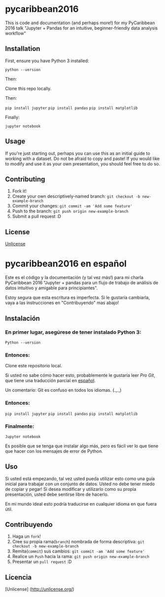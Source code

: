 # pycaribbean2016

This is code and documentation (and perhaps more!) for my PyCaribbean 2016 talk "Jupyter + Pandas for an intuitive, beginner-friendly data analysis workflow"

## Installation

First, ensure you have Python 3 installed:

`python --version`

Then:

Clone this repo locally.

Then:

`pip install jupyter`
`pip install pandas`
`pip install matplotlib`

Finally:

`jupyter notebook`

## Usage

If you're just starting out, perhaps you can use this as an initial guide to working with a dataset. Do not be afraid to copy and paste! If you would like to modify and use it as your own presentation, you should feel free to do so.

## Contributing

1. Fork it!
2. Create your own descriptively-named branch: `git checkout -b new-example-branch`
3. Commit your changes: `git commit -am 'Add some feature'`
4. Push to the branch: `git push origin new-example-branch`
5. Submit a pull request :D

## License

[Unlicense](http://unlicense.org/)

# pycaribbean2016 en español

Este es el código y la documentación (y tal vez más!) para mi charla PyCaribbean 2016 "Jupyter + pandas para un flujo de trabajo de análisis de datos intuitivo y amigable para principiantes".

Estoy segura que esta escritura es imperfecta. Si le gustaría cambiarla, vaya a las instrucciones en "Contribuyendo" mas abajo!

## Instalación

### En primer lugar, asegúrese de tener instalado Python 3:

`Python --version`

### Entonces:

Clone este repositorio local.

Si usted no sabe cómo hacer esto, probablemente le gustaría leer _Pro Git_, que tiene una traducción parcial en [español](https://git-scm.com/book/es/v1). 

Un comentario: Git es confuso en todos los idiomas. (._.,)

### Entonces:

`pip install jupyter`
`pip install pandas`
`pip install matplotlib`

### Finalmente:

`Jupyter notebook`

Es posible que se tenga que instalar algo más, pero es fácil ver lo que tiene que hacer con los mensajes de error de Python.

## Uso

Si usted está empezando, tal vez usted pueda utilizar esto como una guía inicial para trabajar con un conjunto de datos. Usted no debe tener miedo de copiar y pegar! Si desea modificar y utilizarlo como su propia presentación, usted debe sentirse libre de hacerlo.

En mi mundo ideal esto podría traducirse en cualquier idioma en que fuera útil.

## Contribuyendo

1. Haga un `fork`!
2. Cree su propia rama(`branch`) nombrada de forma descriptiva: `git checkout -b new-example-branch`
3. Remita(`commit`) sus cambios: `git commit -am 'Add some feature'`
4. Realice un `Push` hacia la rama: `git push origin new-example-branch`
5. Presentar un `pull request` :D

## Licencia

[Unlicense] (http://unlicense.org/)

